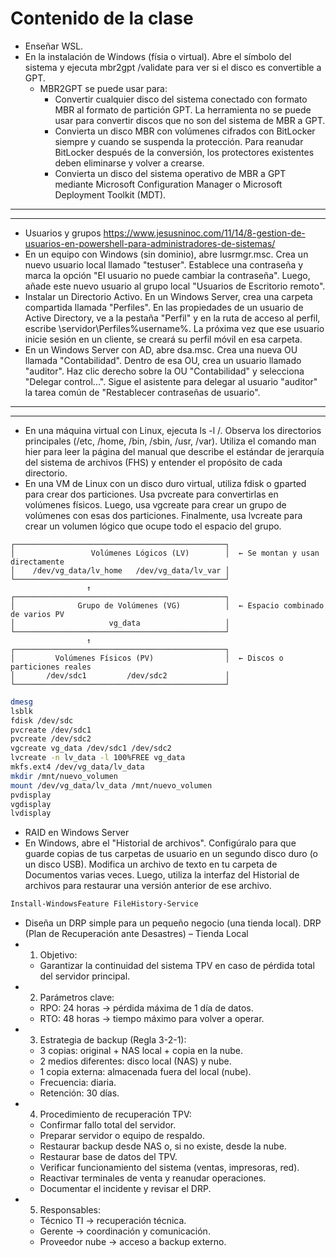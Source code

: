 # Contenido de la clase
- Enseñar WSL.
- En la instalación de Windows (físia o virtual). Abre el símbolo del sistema y ejecuta mbr2gpt /validate para ver si el disco es convertible a GPT.
  - MBR2GPT se puede usar para:
    - Convertir cualquier disco del sistema conectado con formato MBR al formato de partición GPT. La herramienta no se puede usar para convertir discos que no son del sistema de MBR a GPT.
    - Convierta un disco MBR con volúmenes cifrados con BitLocker siempre y cuando se suspenda la protección. Para reanudar BitLocker después de la conversión, los protectores existentes deben eliminarse y volver a crearse.
    - Convierta un disco del sistema operativo de MBR a GPT mediante Microsoft Configuration Manager o Microsoft Deployment Toolkit (MDT).

-----------
-----------

- Usuarios y grupos https://www.jesusninoc.com/11/14/8-gestion-de-usuarios-en-powershell-para-administradores-de-sistemas/
- En un equipo con Windows (sin dominio), abre lusrmgr.msc. Crea un nuevo usuario local llamado "testuser". Establece una contraseña y marca la opción "El usuario no puede cambiar la contraseña". Luego, añade este nuevo usuario al grupo local "Usuarios de Escritorio remoto".
- Instalar un Directorio Activo. En un Windows Server, crea una carpeta compartida llamada "Perfiles". En las propiedades de un usuario de Active Directory, ve a la pestaña "Perfil" y en la ruta de acceso al perfil, escribe \\servidor\Perfiles\%username%. La próxima vez que ese usuario inicie sesión en un cliente, se creará su perfil móvil en esa carpeta.
- En un Windows Server con AD, abre dsa.msc. Crea una nueva OU llamada "Contabilidad". Dentro de esa OU, crea un usuario llamado "auditor". Haz clic derecho sobre la OU "Contabilidad" y selecciona "Delegar control...". Sigue el asistente para delegar al usuario "auditor" la tarea común de "Restablecer contraseñas de usuario".

-------------
-------------

- En una máquina virtual con Linux, ejecuta ls -l /. Observa los directorios principales (/etc, /home, /bin, /sbin, /usr, /var). Utiliza el comando man hier para leer la página del manual que describe el estándar de jerarquía del sistema de archivos (FHS) y entender el propósito de cada directorio.
- En una VM de Linux con un disco duro virtual, utiliza fdisk o gparted para crear dos particiones. Usa pvcreate para convertirlas en volúmenes físicos. Luego, usa vgcreate para crear un grupo de volúmenes con esas dos particiones. Finalmente, usa lvcreate para crear un volumen lógico que ocupe todo el espacio del grupo.

```
┌───────────────────────────────────────────────┐
│                 Volúmenes Lógicos (LV)        │  ← Se montan y usan directamente
│    /dev/vg_data/lv_home   /dev/vg_data/lv_var │
└───────────────────────────────────────────────┘
                 ↑
┌───────────────────────────────────────────────┐
│              Grupo de Volúmenes (VG)          │  ← Espacio combinado de varios PV
│                     vg_data                   │
└───────────────────────────────────────────────┘
                 ↑
┌───────────────────────────────────────────────┐
│         Volúmenes Físicos (PV)                │  ← Discos o particiones reales
│       /dev/sdc1         /dev/sdc2             │
└───────────────────────────────────────────────┘
```

```Bash
dmesg
lsblk
fdisk /dev/sdc
pvcreate /dev/sdc1
pvcreate /dev/sdc2
vgcreate vg_data /dev/sdc1 /dev/sdc2
lvcreate -n lv_data -l 100%FREE vg_data
mkfs.ext4 /dev/vg_data/lv_data
mkdir /mnt/nuevo_volumen
mount /dev/vg_data/lv_data /mnt/nuevo_volumen
pvdisplay
vgdisplay
lvdisplay
```

- RAID en Windows Server
- En Windows, abre el "Historial de archivos". Configúralo para que guarde copias de tus carpetas de usuario en un segundo disco duro (o un disco USB). Modifica un archivo de texto en tu carpeta de Documentos varias veces. Luego, utiliza la interfaz del Historial de archivos para restaurar una versión anterior de ese archivo.
```PowerShell
Install-WindowsFeature FileHistory-Service
```

- Diseña un DRP simple para un pequeño negocio (una tienda local).
DRP (Plan de Recuperación ante Desastres) – Tienda Local
- 1. Objetivo:
  - Garantizar la continuidad del sistema TPV en caso de pérdida total del servidor principal.
- 2. Parámetros clave:
  - RPO: 24 horas → pérdida máxima de 1 día de datos.
  - RTO: 48 horas → tiempo máximo para volver a operar.
- 3. Estrategia de backup (Regla 3-2-1):
  - 3 copias: original + NAS local + copia en la nube.
  - 2 medios diferentes: disco local (NAS) y nube.
  - 1 copia externa: almacenada fuera del local (nube).
  - Frecuencia: diaria.
  - Retención: 30 días.
- 4. Procedimiento de recuperación TPV:
  - Confirmar fallo total del servidor.
  - Preparar servidor o equipo de respaldo.
  - Restaurar backup desde NAS o, si no existe, desde la nube.
  - Restaurar base de datos del TPV.
  - Verificar funcionamiento del sistema (ventas, impresoras, red).
  - Reactivar terminales de venta y reanudar operaciones.
  - Documentar el incidente y revisar el DRP.
- 5. Responsables:
  - Técnico TI → recuperación técnica.
  - Gerente → coordinación y comunicación.
  - Proveedor nube → acceso a backup externo.

